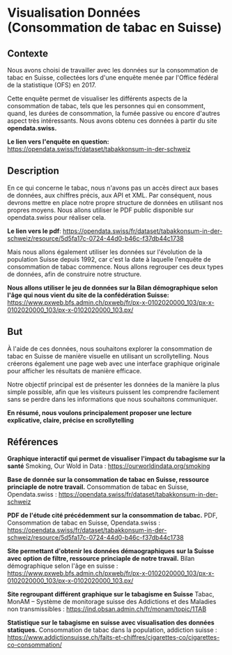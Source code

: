 # Visualisation Données (Consommation de tabac en Suisse)

## Contexte 
Nous avons choisi de travailler avec les données sur la consommation de tabac en Suisse, collectées lors d'une enquête menée par l'Office fédéral de la statistique (OFS) en 2017. 

Cette enquête permet de visualiser les différents aspects de la consommation de tabac, tels que les personnes qui en consomment, quand, les durées de consommation, la fumée passive ou encore d'autres aspect très intéressants. Nous avons obtenu ces données à partir du site **opendata.swiss.**

**Le lien vers l'enquête en question:** https://opendata.swiss/fr/dataset/tabakkonsum-in-der-schweiz

## Description
En ce qui concerne le tabac, nous n'avons pas un accès direct aux bases de données, aux chiffres précis, aux API et XML. Par conséquent, nous devrons mettre en place notre propre structure de données en utilisant nos propres moyens. Nous allons utiliser le PDF public disponible sur opendata.swiss pour réaliser cela.

**Le lien vers le pdf**: https://opendata.swiss/fr/dataset/tabakkonsum-in-der-schweiz/resource/5d5fa17c-0724-44d0-b46c-f37db44c1738

Mais nous allons également utiliser les données sur l'évolution de la population Suisse depuis 1992, car c'est la date à laquelle l'enquête de consommation de tabac commence. Nous allons regrouper ces deux types de données, afin de construire notre structure.

**Nous allons utiliser le jeu de données sur la Bilan démographique selon l'âge qui nous vient du site de la confédération Suisse:**
https://www.pxweb.bfs.admin.ch/pxweb/fr/px-x-0102020000_103/px-x-0102020000_103/px-x-0102020000_103.px/

## But
À l'aide de ces données, nous souhaitons explorer la consommation de tabac en Suisse de manière visuelle en utilisant un scrollytelling. Nous créerons également une page web avec une interface graphique originale pour afficher les résultats de manière efficace.

Notre objectif principal est de présenter les données de la manière la plus simple possible, afin que les visiteurs puissent les comprendre facilement sans se perdre dans les informations que nous souhaitons communiquer.

**En résumé, nous voulons principalement proposer une lecture explicative, claire, précise en scrollytelling**

## Références
**Graphique interactif qui permet de visualiser l'impact du tabagisme sur la santé**
Smoking, Our Wold in Data : https://ourworldindata.org/smoking


**Base de donnée sur la consommation de tabac en Suisse, ressource princiaple de notre travail.**
Consommation de tabac en Suisse, Opendata.swiss : https://opendata.swiss/fr/dataset/tabakkonsum-in-der-schweiz


**PDF de l'étude cité précédemment sur la consommation de tabac.**
PDF, Consommation de tabac en Suisse, Opendata.swiss : https://opendata.swiss/fr/dataset/tabakkonsum-in-der-schweiz/resource/5d5fa17c-0724-44d0-b46c-f37db44c1738


**Site permettant d'obtenir les données démaographiques sur la Suisse avec option de filtre, ressource princiaple de notre travail.**
Bilan démographique selon l'âge en suisse : https://www.pxweb.bfs.admin.ch/pxweb/fr/px-x-0102020000_103/px-x-0102020000_103/px-x-0102020000_103.px/


**Site regroupant différent graphique sur le tabagisme en Suisse**
Tabac, MonAM – Système de monitorage suisse des Addictions et des Maladies non transmissibles : https://ind.obsan.admin.ch/fr/monam/topic/1TAB


**Statistique sur le tabagisme en suisse avec visualisation des données statiques.**
Consommation de tabac dans la population, addiction suisse : https://www.addictionsuisse.ch/faits-et-chiffres/cigarettes-co/cigarettes-co-consommation/



